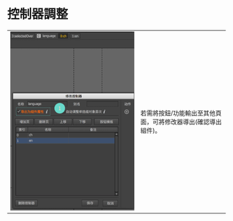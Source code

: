 # 控制器調整

|  |  |
| :--- | :--- |
| ![](/assets/controller.png) | 若需將按鈕/功能輸出至其他頁面，可將修改器導出\(確認導出組件\)。 |



